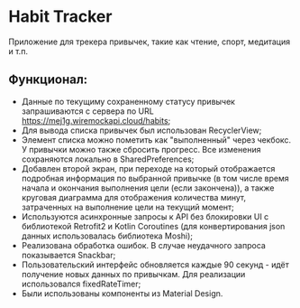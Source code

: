 ﻿# Habit Tracker
Приложение для трекера привычек, такие как чтение, спорт, медитация и т.п.

## Функционал:
  - Данные по текущиму сохраненному статусу привычек запрашиваются с сервера по URL https://mej1g.wiremockapi.cloud/habits;
  - Для вывода списка привычек был использован RecyclerView;
  - Элемент списка можно пометить как "выполненный" через чекбокс. У привычки можно также сбросить прогресс. Все изменения сохраняются локально в SharedPreferences;
  - Добавлен второй экран, при переходе на который отображается подробная информация по выбранной привычке (в том числе время начала и окончания выполнения цели (если закончена)), а также круговая диаграмма для отображения количества минут, затраченных на выполнение цели на текущий момент;
  - Используются асинхронные запросы к API без блокировки UI с библиотекой Retrofit2 и Kotlin Coroutines (для конвертирования json данных использовалась библиотека Moshi);
  - Реализована обработка ошибок. В случае неудачного запроса показывается Snackbar;
  - Пользовательский интерфейс обновляется каждые 90 секунд - идёт получение новых данных по привычкам. Для реализации использовался fixedRateTimer;
  - Были использованы компоненты из Material Design.

